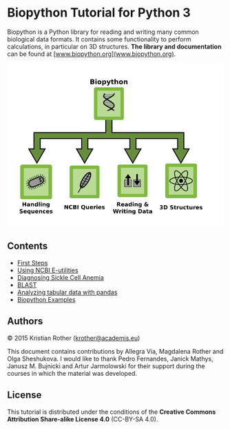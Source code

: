 
# Biopython Tutorial for Python 3

Biopython is a Python library for reading and writing many common biological data formats. 
It contains some functionality to perform calculations, in particular on 3D structures. 
**The library and documentation** can be found at [www.biopython.org](www.biopython.org).

![Biopython Overview](overview.png)


## Contents

* [First Steps](first_steps.md)
* [Using NCBI E-utilities](ncbi_eutils.md)
* [Diagnosing Sickle Cell Anemia](sicklecell.md)
* [BLAST](BLAST.md)
* [Analyzing tabular data with pandas](pandas.md)
* [Biopython Examples](biopython_ref.md)


## Authors

© 2015 Kristian Rother (krother@academis.eu)

This document contains contributions by Allegra Via, Magdalena Rother and Olga Sheshukova.
I would like to thank Pedro Fernandes, Janick Mathys, Janusz M. Bujnicki and Artur Jarmolowski for their support during the courses in which the material was developed.


## License

This tutorial is distributed under the conditions of the **Creative Commons Attribution Share-alike License 4.0** (CC-BY-SA 4.0).
